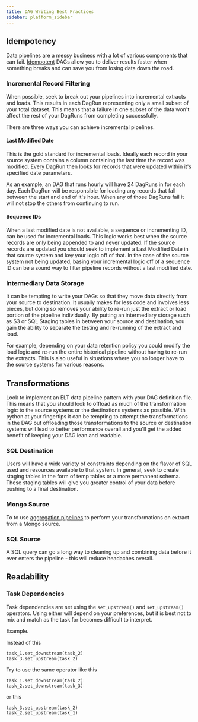```yaml
---
title: DAG Writing Best Practices
sidebar: platform_sidebar
---
```

## Idempotency
Data pipelines are a messy business with a lot of various components that can fail. [Idempotent](https://en.wikipedia.org/wiki/Idempotence) DAGs allow you to deliver results faster when something breaks and can save you from losing data down the road.

### Incremental Record Filtering
When possible, seek to break out your pipelines into incremental extracts and loads. This results in each DagRun representing only a small subset of your total dataset. This means that a failure in one subset of the data won't affect the rest of your DagRuns from completing successfully.

There are three ways you can achieve incremental pipelines.
#### Last Modified Date
This is the gold standard for incremental loads. Ideally each record in your source system contains a column containing the last time the record was modified. Every DagRun then looks for records that were updated within it's specified date parameters. 

As an example, an DAG that runs hourly will have 24 DagRuns in for each day. Each DagRun will be responsible for loading any records that fall between the start and end of it's hour. When any of those DagRuns fail it will not stop the others from continuing to run.

#### Sequence IDs
When a last modified date is not available, a sequence or incrementing ID, can be used for incremental loads. This logic works best when the source records are only being appended to and never updated. If the source records are updated you should seek to implement a Last Modified Date in that source system and key your logic off of that. In the case of the source system not being updated, basing your incremental logic off of a sequence ID can be a sound way to filter pipeline records without a last modified date.

### Intermediary Data Storage
It can be tempting to write your DAGs so that they move data directly from your source to destination. It usually makes for less code and involves less pieces, but doing so removes your ability to re-run just the extract or load portion of the pipeline individually. By putting an intermediary storage such as S3 or SQL Staging tables in between your source and destination, you gain the ability to separate the testing and re-running of the extract and load. 

For example, depending on your data retention policy you could modify the load logic and re-run the entire historical pipeline without having to re-run the extracts. This is also useful in situations where you no longer have to the source systems for various reasons. 

## Transformations
Look to implement an ELT data pipeline pattern with your DAG definition file. This means that you should look to offload as much of the transformation logic to the source systems or the destinations systems as possible. With python at your fingertips it can be tempting to attempt the transformations in the DAG but offloading those transformations to the source or destination systems will lead to better performance overall and you'll get the added benefit of keeping your DAG lean and readable.

### SQL Destination
Users will have a wide variety of constraints depending on the flavor of SQL used and resources available to that system. In general, seek to create staging tables in the form of temp tables or a more permanent schema. These staging tables will give you greater control of your data before pushing to a final destination.

### Mongo Source
To to use [aggregation pipelines](https://docs.mongodb.com/manual/core/aggregation-pipeline/) to perform your transformations on extract from a Mongo source.

### SQL Source
A SQL query can go a long way to cleaning up and combining data before it ever enters the pipeline - this will reduce headaches overall.

## Readability

### Task Dependencies
Task dependencies are set using the ```set_upstream()``` and ```set_upstream()``` operators. Using either will depend on your preferences, but it is best not to mix and match as the task for becomes difficult to interpret.

Example.

Instead of this

```
task_1.set_downstream(task_2)
task_3.set_upstream(task_2)
```

Try to use the same operator like this

```
task_1.set_downstream(task_2)
task_2.set_downstream(task_3)
```

or this

```
task_3.set_upstream(task_2)
task_2.set_upstream(task_1)
```